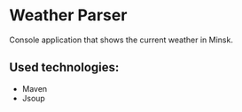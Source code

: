 # Weather Parser

Console application that shows the current weather in Minsk.

## Used technologies:
- Maven
- Jsoup
